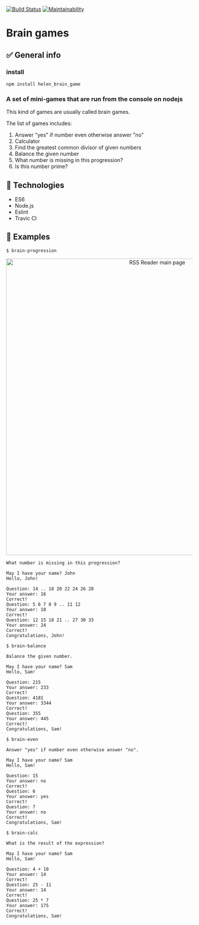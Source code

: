 [![Build Status](https://travis-ci.org/helenkyryliuk/Brain-Games.svg?branch=master)](https://travis-ci.org/helenkyryliuk/Brain-Games)
[![Maintainability](https://api.codeclimate.com/v1/badges/395420801cd2ea6ed4f6/maintainability)](https://codeclimate.com/github/helenkyryliuk/project-lvl1-s176/maintainability)


# Brain games

## :white_check_mark: General info

### install

`npm install helen_brain_game`

### A set of mini-games that are run from the console on nodejs
This kind of games are usually called brain games.  

The list of games includes:  
1. Answer "yes" if number even otherwise answer "no"
2. Calculator
3. Find the greatest common divisor of given numbers
4. Balance the given number
5. What number is missing in this progression?
6. Is this number prime?

## :hammer: Technologies

* ES6
* Node.js
* Eslint
* Travic CI

## :file_folder: Examples

`$ brain-progression`  

<p align="center">
  <img alt="RSS Reader main page" width="800"  src="https://user-images.githubusercontent.com/29301041/54426436-ba61d000-477c-11e9-9ded-136b1a722f34.png">
</p>


```Welcome to the Brain Game!
What number is missing in this progression?

May I have your name? John
Hello, John!

Question: 14 .. 18 20 22 24 26 28
Your answer: 16
Correct!
Question: 5 6 7 8 9 .. 11 12
Your answer: 10
Correct!
Question: 12 15 18 21 .. 27 30 33
Your answer: 24
Correct!
Congratulations, John!
```

`$ brain-balance`

```Welcome to the Brain Game!
Balance the given number.

May I have your name? Sam
Hello, Sam!

Question: 215
Your answer: 233
Correct!
Question: 4181
Your answer: 3344
Correct!
Question: 355
Your answer: 445
Correct!
Congratulations, Sam!
```  

`$ brain-even`

```Welcome to the Brain Games!
Answer "yes" if number even otherwise answer "no".

May I have your name? Sam
Hello, Sam!

Question: 15
Your answer: no
Correct!
Question: 6
Your answer: yes
Correct!
Question: 7
Your answer: no
Correct!
Congratulations, Sam!
```

`$ brain-calc`

```Welcome to the Brain Games!
What is the result of the expression?

May I have your name? Sam
Hello, Sam!

Question: 4 + 10
Your answer: 14
Correct!
Question: 25 - 11
Your answer: 14
Correct!
Question: 25 * 7
Your answer: 175
Correct!
Congratulations, Sam!
```


